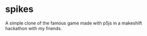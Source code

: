 # spikes

A simple clone of the famous game made with p5js in a makeshift hackathon with my friends.

